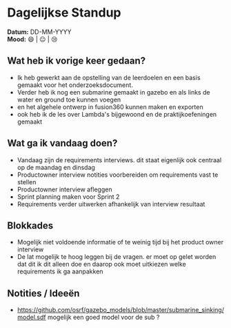 # Dagelijkse Standup

**Datum:** DD-MM-YYYY  
**Mood:** 😄 | 😐 | 😢  

## Wat heb ik vorige keer gedaan?
- Ik heb gewerkt aan de opstelling van de leerdoelen en een basis gemaakt voor het onderzoeksdocument. 
- Verder heb ik nog een submarine gemaakt in gazebo en als links de water en ground toe kunnen voegen
- en het algehele ontwerp in fusion360 kunnen maken en exporten
- ook heb ik de les over Lambda's bijgewoond en de praktijkoefeningen gemaakt

## Wat ga ik vandaag doen?
- Vandaag zijn de requirements interviews. dit staat eigenlijk ook centraal op de maandag en dinsdag
- Productowner interview notities voorbereiden om requirements vast te stellen
- Productowner interview afleggen
- Sprint planning maken voor Sprint 2
- Requirements verder uitwerken afhankelijk van interview resultaat

## Blokkades
- Mogelijk niet voldoende informatie of te weinig tijd bij het product owner interview
- De lat mogelijk te hoog leggen bij de vragen. er moet op gelet worden dat dit ik dit alleen doe en daarop ook moet uitkiezen welke requirements ik ga aanpakken

## Notities / Ideeën
- https://github.com/osrf/gazebo_models/blob/master/submarine_sinking/model.sdf mogelijk een goed model voor de sub ? 
